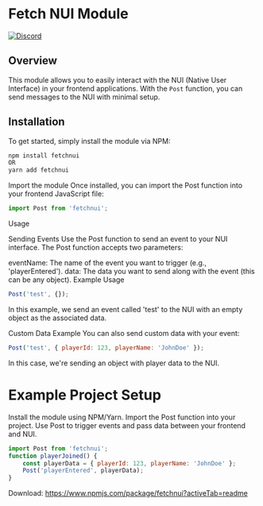 # Fetch NUI Module

[![Discord](https://img.shields.io/badge/Discord-Support-5865F2?style=flat&logo=discord&logoColor=white)](https://discord.gg/tgrU8wgeHx) 


## Overview
This module allows you to easily interact with the NUI (Native User Interface) in your frontend applications. With the `Post` function, you can send messages to the NUI with minimal setup.

## Installation

To get started, simply install the module via NPM:

```bash
npm install fetchnui
OR
yarn add fetchnui
```
Import the module
Once installed, you can import the Post function into your frontend JavaScript file:
```js
import Post from 'fetchnui';
```
Usage

Sending Events
Use the Post function to send an event to your NUI interface. The Post function accepts two parameters:

eventName: The name of the event you want to trigger (e.g., 'playerEntered').
data: The data you want to send along with the event (this can be any object).
Example Usage
```js
Post('test', {});
```
In this example, we send an event called 'test' to the NUI with an empty object as the associated data.

Custom Data Example
You can also send custom data with your event:
```js
Post('test', { playerId: 123, playerName: 'JohnDoe' });
```
In this case, we're sending an object with player data to the NUI.

# Example Project Setup

Install the module using NPM/Yarn.
Import the Post function into your project.
Use Post to trigger events and pass data between your frontend and NUI.
```js
import Post from 'fetchnui';
function playerJoined() {
    const playerData = { playerId: 123, playerName: 'JohnDoe' };
    Post('playerEntered', playerData);
}
```
Download:
https://www.npmjs.com/package/fetchnui?activeTab=readme
